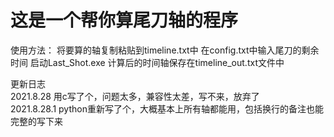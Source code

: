 <h1>这是一个帮你算尾刀轴的程序</h1>  
使用方法：  
将要算的轴复制粘贴到timeline.txt中  
在config.txt中输入尾刀的剩余时间  
启动Last_Shot.exe    
计算后的时间轴保存在timeline_out.txt文件中  

更新日志  
	2021.8.28 用c写了个，问题太多，兼容性太差，写不来，放弃了  
	2021.8.28.1 python重新写了个，大概基本上所有轴都能用，包括换行的备注也能完整的写下来  